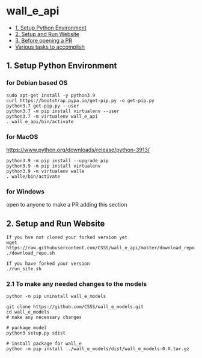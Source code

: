 # wall_e_api


 - [1. Setup Python Environment](#1-setup-python-environment)
 - [2. Setup and Run Website](#2-setup-and-run-website)
 - [3. Before opening a PR](#3-before-opening-a-pr)
 - [Various tasks to accomplish](#various-tasks-to-accomplish)


## 1. Setup Python Environment
### for Debian based OS
```shell
sudo apt-get install -y python3.9
curl https://bootstrap.pypa.io/get-pip.py -o get-pip.py
python3.7 get-pip.py --user
python3.7 -m pip install virtualenv --user
python3.7 -m virtualenv wall_e_api
. wall_e_api/bin/activate
```

### for MacOS
https://www.python.org/downloads/release/python-3913/
```shell
python3.9 -m pip install --upgrade pip
python3.9 -m pip install virtualenv
python3.9 -m virtualenv walle
. walle/bin/activate
```

### for Windows
open to anyone to make a PR adding this section

## 2. Setup and Run Website
```
If you hve not cloned your forked version yet
wget https://raw.githubusercontent.com/CSSS/wall_e_api/master/download_repo.sh
./download_repo.sh

If you have forked your version
./run_site.sh
```

### 2.1 To make any needed changes to the models
```shell
python -m pip uninstall wall_e_models

git clone https://github.com/CSSS/wall_e_models.git
cd wall_e_models
# make any necessary changes

# package model
python3 setup.py sdist

# install package for wall_e
python -m pip install ../wall_e_models/dist/wall_e_models-0.X.tar.gz
```
